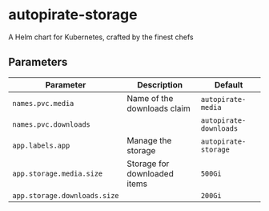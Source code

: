 # autopirate-storage

A Helm chart for Kubernetes, crafted by the finest chefs

## Parameters

**Parameter** | **Description** | **Default**
--- | --- | ---
`names.pvc.media` |  Name of the downloads claim | `autopirate-media`
`names.pvc.downloads` |  | `autopirate-downloads`
`app.labels.app` |  Manage the storage | `autopirate-storage`
`app.storage.media.size` |  Storage for downloaded items | `500Gi`
`app.storage.downloads.size` |  | `200Gi`